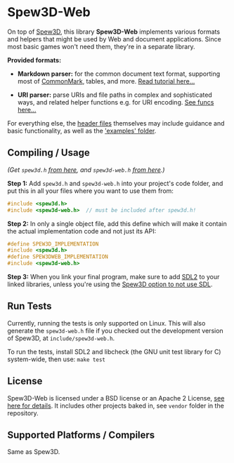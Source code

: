 
Spew3D-Web
==========

On top of [Spew3D](https://codeberg.org/Spew3D/Spew3D), this
library **Spew3D-Web** implements various formats and helpers
that might be used by Web and document applications.
Since most basic games won't need them, they're in a separate
library.

**Provided formats:**

- **Markdown parser:** for the common document text format, supporting
  most of [CommonMark](https://commonmark.org), tables, and more.
  [Read tutorial here...](/docs/Markdown.md)

- **URI parser:** parse URIs and file paths in complex and sophisticated
  ways, and related helper functions e.g. for URI encoding.
  [See funcs here...](/include/spew3d-web_uri.h)

For everything else, the [header files](./include/) themselves
may include guidance and basic functionality, as well as
the ['examples' folder](./examples/).


Compiling / Usage
-----------------

*(Get `spew3d.h` [from here](https://codeberg.org/Spew3D/Spew3D/releases),
and `spew3d-web.h`
[from here](https://codeberg.org/Spew3D/Spew3D-Web/releases).)*

**Step 1:** Add `spew3d.h` and `spew3d-web.h` into your project's
code folder, and put this in all your files where you want to use
them from:

  ```C
  #include <spew3d.h>
  #include <spew3d-web.h>  // must be included after spew3d.h!
  ```

**Step 2:** In only a single object file, add this define which
will make it contain the actual implementation code and not just its API:

  ```C
  #define SPEW3D_IMPLEMENTATION
  #include <spew3d.h>
  #define SPEW3DWEB_IMPLEMENTATION
  #include <spew3d-web.h>
  ```

**Step 3:** When you link your final program, make sure to add [SDL2](
https://libsdl.org) to your linked libraries, unless you're using
the [Spew3D option to not use SDL](
https://codeberg.org/Spew3D/Spew3D#options).

Run Tests
---------

Currently, running the tests is only supported on Linux.
This will also generate the `spew3d-web.h` file if you checked out
the development version of Spew3D, at `include/spew3d-web.h`.

To run the tests, install SDL2 and libcheck (the GNU unit
test library for C) system-wide, then use: `make test`

License
-------

Spew3D-Web is licensed under a BSD license or an Apache 2
License, [see here for details](LICENSE.md).
It includes other projects baked in, see `vendor` folder in the
repository.

Supported Platforms / Compilers
-------------------------------

Same as Spew3D.

